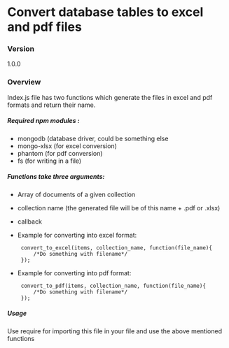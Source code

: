 # Convert database tables to excel and pdf files

### Version
1.0.0

### Overview
Index.js file has two functions which generate the files in excel and pdf formats and return their name.

##### Required npm modules :
  - mongodb (database driver, could be something else
  - mongo-xlsx (for excel conversion)
  - phantom (for pdf conversion)
  - fs (for writing in a file)

##### Functions take three arguments:
  - Array of documents of a given collection
  - collection name (the generated file will be of this name + .pdf or .xlsx)
  - callback
  - Example for converting into excel format: 

    ```
     convert_to_excel(items, collection_name, function(file_name){
         /*Do something with filename*/
     });
     ```
  - Example for converting into pdf format:

    ```
     convert_to_pdf(items, collection_name, function(file_name){
         /*Do something with filename*/
     });
     ```

##### Usage
Use require for importing this file in your file and use the above mentioned functions

